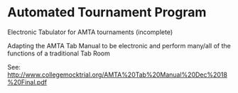 # Automated Tournament Program
Electronic Tabulator for AMTA tournaments (incomplete)

Adapting the AMTA Tab Manual to be electronic and perform many/all of the functions of a traditional Tab Room

See: http://www.collegemocktrial.org/AMTA%20Tab%20Manual%20Dec%2018%20Final.pdf
